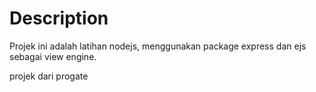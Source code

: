 # Description

Projek ini adalah latihan nodejs, menggunakan package express dan ejs sebagai view engine.

projek dari progate
